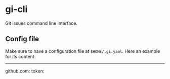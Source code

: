 # gi-cli

Git issues command line interface.

## Config file

Make sure to have a configuration file at `$HOME/.gi.yaml`. Here an example for its content:

  ---
  github.com:
    token: <AUTH-TOKEN>
